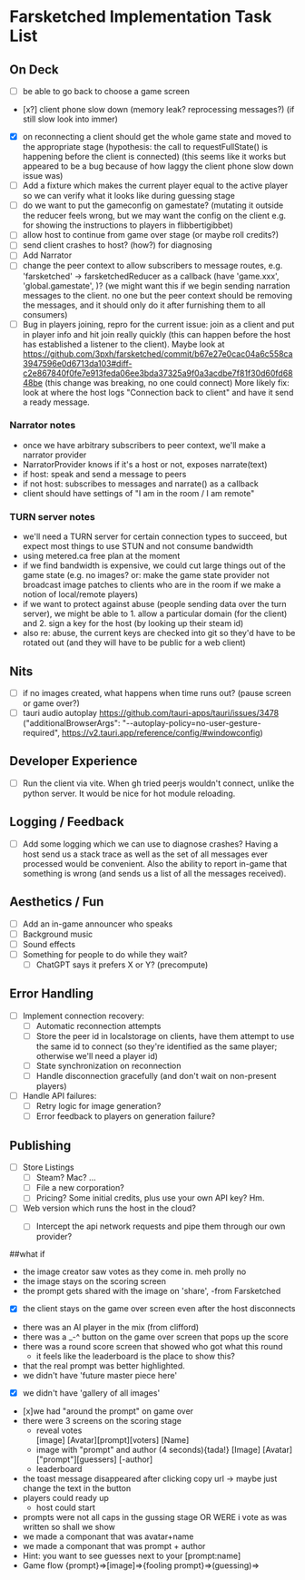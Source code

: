 # Farsketched Implementation Task List

## On Deck
- [ ] be able to go back to choose a game screen
- [x?] client phone slow down (memory leak? reprocessing messages?) (if still slow look into immer)
- [x] on reconnecting a client should get the whole game state and moved to the appropriate stage (hypothesis: the call to requestFullState() is happening before the client is connected) (this seems like it works but appeared to be a bug because of how laggy the client phone slow down issue was)
- [ ] Add a fixture which makes the current player equal to the active player so we can verify what it looks like during guessing stage
- [ ] do we want to put the gameconfig on gamestate? (mutating it outside the reducer feels wrong, but we may want the config on the client e.g. for showing the instructions to players in flibbertigibbet)
- [ ] allow host to continue from game over stage (or maybe roll credits?)
- [ ] send client crashes to host? (how?) for diagnosing
- [ ] Add Narrator
- [ ] change the peer context to allow subscribers to message routes, e.g. 'farsketched' -> farsketchedReducer as a callback (have 'game.xxx', 'global.gamestate', )? (we might want this if we begin sending narration messages to the client. no one but the peer context should be removing the messages, and it should only do it after furnishing them to all consumers)
- [ ] Bug in players joining, repro for the current issue: join as a client and put in player info and hit join really quickly (this can happen before the host has established a listener to the client). Maybe look at https://github.com/3pxh/farsketched/commit/b67e27e0cac04a6c558ca3947596e0d6713da103#diff-c2e867840f0fe7e913feda06ee3bda37325a9f0a3acdbe7f81f30d60fd6848be (this change was breaking, no one could connect) More likely fix: look at where the host logs "Connection back to client" and have it send a ready message.

### Narrator notes
- once we have arbitrary subscribers to peer context, we'll make a narrator provider
- NarratorProvider knows if it's a host or not, exposes narrate(text)
- if host: speak and send a message to peers
- if not host: subscribes to messages and narrate() as a callback
- client should have settings of "I am in the room / I am remote"

### TURN server notes
- we'll need a TURN server for certain connection types to succeed, but expect most things to use STUN and not consume bandwidth
- using metered.ca free plan at the moment
- if we find bandwidth is expensive, we could cut large things out of the game state (e.g. no images? or: make the game state provider not broadcast image patches to clients who are in the room if we make a notion of local/remote players)
- if we want to protect against abuse (people sending data over the turn server), we might be able to 1. allow a particular domain (for the client) and 2. sign a key for the host (by looking up their steam id)
- also re: abuse, the current keys are checked into git so they'd have to be rotated out (and they will have to be public for a web client)

## Nits
- [ ] if no images created, what happens when time runs out? (pause screen or game over?)
- [ ] tauri audio autoplay https://github.com/tauri-apps/tauri/issues/3478 ("additionalBrowserArgs": "--autoplay-policy=no-user-gesture-required", https://v2.tauri.app/reference/config/#windowconfig)

## Developer Experience
- [ ] Run the client via vite. When gh tried peerjs wouldn't connect, unlike the python server. It would be nice for hot module reloading.

## Logging / Feedback
- [ ] Add some logging which we can use to diagnose crashes? Having a host send us a stack trace as well as the set of all messages ever processed would be convenient. Also the ability to report in-game that something is wrong (and sends us a list of all the messages received).

## Aesthetics / Fun
- [ ] Add an in-game announcer who speaks
- [ ] Background music
- [ ] Sound effects
- [ ] Something for people to do while they wait?
  - [ ] ChatGPT says it prefers X or Y? (precompute)

## Error Handling
- [ ] Implement connection recovery:
  - [ ] Automatic reconnection attempts
  - [ ] Store the peer id in localstorage on clients, have them attempt to use the same id to connect (so they're identified as the same player; otherwise we'll need a player id)
  - [ ] State synchronization on reconnection
  - [ ] Handle disconnection gracefully (and don't wait on non-present players)
- [ ] Handle API failures:
  - [ ] Retry logic for image generation?
  - [ ] Error feedback to players on generation failure?

## Publishing
- [ ] Store Listings
  - [ ] Steam? Mac? ...
  - [ ] File a new corporation?
  - [ ] Pricing? Some initial credits, plus use your own API key? Hm.
- [ ] Web version which runs the host in the cloud?
  - [ ] Intercept the api network requests and pipe them through our own provider?


##what if
- the image creator saw votes as they come in. meh prolly no
- the image stays on the scoring screen
- the prompt gets shared with the image on 'share', -from Farsketched
- [x] the client stays on the game over screen even after the host disconnects
- there was an AI player in the mix (from clifford)
- there was a _-^ button on the game over screen that pops up the score
- there was a round score screen that showed who got what this round
  - it feels like the leaderboard is the place to show this?
- that the real prompt was better highlighted. 
- we didn't have 'future master piece here'
- [x] we didn't have 'gallery of all images'
- [x]we had "around the prompt" on game over 
- there were 3 screens on the scoring stage
  - reveal votes  
                  [image] 
      [Avatar][prompt][voters]
       [Name]
  - image with "prompt" and author (4 seconds){tada!}
                [Image]
          [Avatar]["prompt"][guessers]
          [-author]
  - leaderboard
- the toast message disappeared after clicking copy url -> maybe just change the text in the button
- players could ready up
  - host could start
- prompts were not all caps in the gussing stage OR WERE i vote as was written so shall we show
- we made a componant that was avatar+name
- we made a componant that was prompt + author
- Hint: you want to see guesses next to your [prompt:name]
- Game flow {prompt}=>[image]=>{fooling prompt}=>(guessing)=><scoring>


